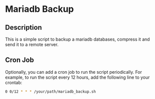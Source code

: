 # Mariadb Backup

## Description

This is a simple script to backup a mariadb databases, compress it and send it to a remote server.

## Cron Job

Optionally, you can add a cron job to run the script periodically. For example, to run the script every 12 hours, add the following line to your crontab:

```bash
0 0/12 * * * /your/path/mariadb_backup.sh
```
